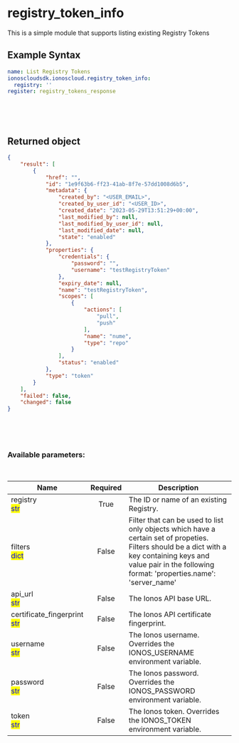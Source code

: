 # registry_token_info

This is a simple module that supports listing existing Registry Tokens

## Example Syntax


```yaml
name: List Registry Tokens
ionoscloudsdk.ionoscloud.registry_token_info:
  registry: ''
register: registry_tokens_response

```

&nbsp;

&nbsp;
## Returned object
```json
{
    "result": [
        {
            "href": "",
            "id": "1e9f63b6-ff23-41ab-8f7e-57dd1008d6b5",
            "metadata": {
                "created_by": "<USER_EMAIL>",
                "created_by_user_id": "<USER_ID>",
                "created_date": "2023-05-29T13:51:29+00:00",
                "last_modified_by": null,
                "last_modified_by_user_id": null,
                "last_modified_date": null,
                "state": "enabled"
            },
            "properties": {
                "credentials": {
                    "password": "",
                    "username": "testRegistryToken"
                },
                "expiry_date": null,
                "name": "testRegistryToken",
                "scopes": [
                    {
                        "actions": [
                            "pull",
                            "push"
                        ],
                        "name": "nume",
                        "type": "repo"
                    }
                ],
                "status": "enabled"
            },
            "type": "token"
        }
    ],
    "failed": false,
    "changed": false
}

```

&nbsp;

&nbsp;
### Available parameters:
&nbsp;

<table data-full-width="true">
  <thead>
    <tr>
      <th width="22.8vw">Name</th>
      <th width="10.8vw" align="center">Required</th>
      <th>Description</th>
    </tr>
  </thead>
  <tbody>
  <tr>
  <td>registry<br/><mark style="color:blue;">str</mark></td>
  <td align="center">True</td>
  <td>The ID or name of an existing Registry.</td>
  </tr>
  <tr>
  <td>filters<br/><mark style="color:blue;">dict</mark></td>
  <td align="center">False</td>
  <td>Filter that can be used to list only objects which have a certain set of propeties. Filters should be a dict with a key containing keys and value pair in the following format: 'properties.name': 'server_name'</td>
  </tr>
  <tr>
  <td>api_url<br/><mark style="color:blue;">str</mark></td>
  <td align="center">False</td>
  <td>The Ionos API base URL.</td>
  </tr>
  <tr>
  <td>certificate_fingerprint<br/><mark style="color:blue;">str</mark></td>
  <td align="center">False</td>
  <td>The Ionos API certificate fingerprint.</td>
  </tr>
  <tr>
  <td>username<br/><mark style="color:blue;">str</mark></td>
  <td align="center">False</td>
  <td>The Ionos username. Overrides the IONOS_USERNAME environment variable.</td>
  </tr>
  <tr>
  <td>password<br/><mark style="color:blue;">str</mark></td>
  <td align="center">False</td>
  <td>The Ionos password. Overrides the IONOS_PASSWORD environment variable.</td>
  </tr>
  <tr>
  <td>token<br/><mark style="color:blue;">str</mark></td>
  <td align="center">False</td>
  <td>The Ionos token. Overrides the IONOS_TOKEN environment variable.</td>
  </tr>
  </tbody>
</table>
